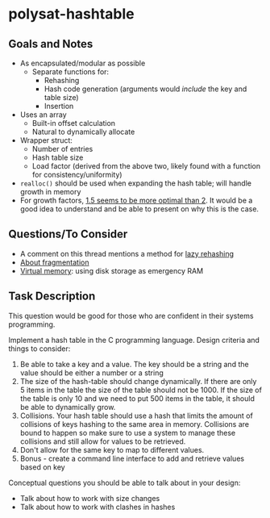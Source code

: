 # polysat-hashtable

## Goals and Notes
- As encapsulated/modular as possible 
    - Separate functions for: 
        - Rehashing
        - Hash code generation (arguments would *include* the key and table size)
        - Insertion 
- Uses an array
    - Built-in offset calculation
    - Natural to dynamically allocate
- Wrapper struct: 
    - Number of entries
    - Hash table size
    - Load factor (derived from the above two, likely found with a function for consistency/uniformity)
- `realloc()` should be used when expanding the hash table; will handle growth in memory
- For growth factors, [1.5 seems to be more optimal than 2](https://stackoverflow.com/questions/2369467/why-are-hash-table-expansions-usually-done-by-doubling-the-size). It would be a good idea to understand and be able to present on why this is the case. 

## Questions/To Consider
- A comment on this thread mentions a method for [lazy rehashing](https://stackoverflow.com/questions/9858751/how-to-implement-a-dynamic-size-hash-table)
- [About fragmentation](https://www.design-reuse.com/articles/25090/dynamic-memory-allocation-fragmentation-c.html)
- [Virtual memory](https://stackoverflow.com/questions/31773466/when-a-large-block-of-memory-is-requested-on-the-heap-if-contiguous-space-is-no): using disk storage as emergency RAM

## Task Description
This question would be good for those who are confident in their systems
programming.

Implement a hash table in the C programming language. Design criteria and things to consider:
1. Be able to take a key and a value. The key should be a string and the value should be
either a number or a string
2. The size of the hash-table should change dynamically. If there are only 5 items in the
table the size of the table should not be 1000. If the size of the table is only 10 and we
need to put 500 items in the table, it should be able to dynamically grow.
3. Collisions. Your hash table should use a hash that limits the amount of collisions of keys
hashing to the same area in memory. Collisions are bound to happen so make sure to use
a system to manage these collisions and still allow for values to be retrieved.
4. Don't allow for the same key to map to different values.
5. Bonus - create a command line interface to add and retrieve values based on key


Conceptual questions you should be able to talk about in your design:
- Talk about how to work with size changes
- Talk about how to work with clashes in hashes